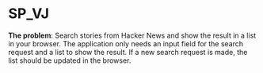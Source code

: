 # SP_VJ

__The problem__: Search stories from Hacker News and show the result in a list in your browser. The application only needs an input field for the search request and a list to show the result. If a new search request is made, the list should be updated in the browser.
